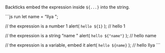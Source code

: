 Backticks embed the expression inside `${...}` into the string.

\`\`\`js run let name = “Ilya ";

// the expression is a number 1 alert( `hello ${1}` ); // hello 1

// the expression is a string “name " alert( `hello ${"name"}` ); // hello name

// the expression is a variable, embed it alert( `hello ${name}` ); // hello Ilya \`\`\`
